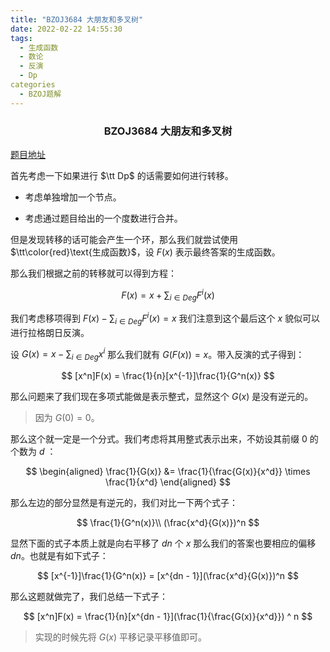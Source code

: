 ```yaml
---
title: "BZOJ3684 大朋友和多叉树"
date: 2022-02-22 14:55:30
tags:
  - 生成函数
  - 数论
  - 反演
  - Dp
categories
  - BZOJ题解
---
```


<h3><center>BZOJ3684 大朋友和多叉树</center></h3>

[题目地址](https://hydro.ac/d/bzoj/p/3684)

首先考虑一下如果进行 $\tt Dp$ 的话需要如何进行转移。

- 考虑单独增加一个节点。

- 考虑通过题目给出的一个度数进行合并。

但是发现转移的话可能会产生一个环，那么我们就尝试使用$\tt\color{red}\text{生成函数}$，设 $F(x)$ 表示最终答案的生成函数。

那么我们根据之前的转移就可以得到方程：

$$
F(x) = x + \sum_{i \in Deg} F^i(x) 
$$

我们考虑移项得到 $F(x) - \sum_{i \in Deg} F^i(x) = x$ 我们注意到这个最后这个 $x$ 貌似可以进行拉格朗日反演。

设 $G(x) = x - \sum_{i \in Deg} x^i$ 那么我们就有 $G(F(x)) = x$。带入反演的式子得到：

$$
[x^n]F(x) = \frac{1}{n}[x^{-1}]\frac{1}{G^n(x)}
$$

那么问题来了我们现在多项式能做是表示整式，显然这个 $G(x)$ 是没有逆元的。

> 因为 $G(0) = 0$。

那么这个就一定是一个分式。我们考虑将其用整式表示出来，不妨设其前缀 $0$ 的个数为 $d$ ：

$$
\begin{aligned}
\frac{1}{G(x)} &= \frac{1}{\frac{G(x)}{x^d}} \times \frac{1}{x^d}
\end{aligned}
$$

那么左边的部分显然是有逆元的，我们对比一下两个式子：

$$
\frac{1}{G^n(x)}\\
(\frac{x^d}{G(x)})^n
$$



显然下面的式子本质上就是向右平移了 $dn$ 个 $x$ 那么我们的答案也要相应的偏移 $dn$。也就是有如下式子：

$$
[x^{-1}]\frac{1}{G^n(x)} = [x^{dn - 1}](\frac{x^d}{G(x)})^n
$$

那么这题就做完了，我们总结一下式子：

$$
[x^n]F(x) = \frac{1}{n}[x^{dn - 1}](\frac{1}{\frac{G(x)}{x^d}}) ^ n
$$

> 实现的时候先将 $G(x)$ 平移记录平移值即可。

```cpp

```
